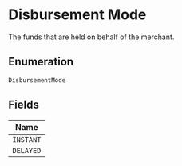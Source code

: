 
# Disbursement Mode

The funds that are held on behalf of the merchant.

## Enumeration

`DisbursementMode`

## Fields

| Name |
|  --- |
| `INSTANT` |
| `DELAYED` |

